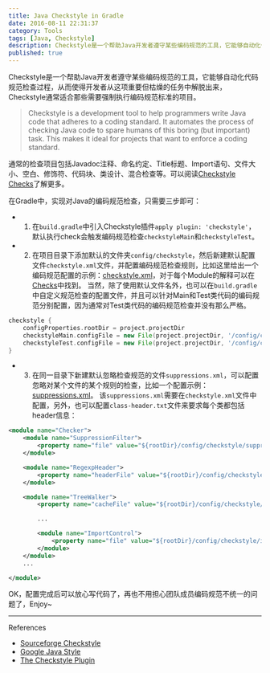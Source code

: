 ```yaml
---
title: Java Checkstyle in Gradle
date: 2016-08-11 22:31:37
category: Tools
tags: [Java, Checkstyle]
description: Checkstyle是一个帮助Java开发者遵守某些编码规范的工具，它能够自动化代码规范检查过程，从而使得开发者从这项重要但枯燥的任务中解脱出来，Checkstyle通常适合那些需要强制执行编码规范标准的项目。
published: true
---
```


Checkstyle是一个帮助Java开发者遵守某些编码规范的工具，它能够自动化代码规范检查过程，从而使得开发者从这项重要但枯燥的任务中解脱出来，Checkstyle通常适合那些需要强制执行编码规范标准的项目。

> Checkstyle is a development tool to help programmers write Java code that adheres to a coding standard. It automates the process of checking Java code to spare humans of this boring (but important) task. This makes it ideal for projects that want to enforce a coding standard.

通常的检查项目包括Javadoc注释、命名约定、Title标题、Import语句、文件大小、空白、修饰符、代码块、类设计、混合检查等。可以阅读[Checkstyle Checks](http://checkstyle.sourceforge.net/checks.html)了解更多。

在Gradle中，实现对Java的编码规范检查，只需要三步即可：
* 1) 在`build.gradle`中引入Checkstyle插件`apply plugin: 'checkstyle'`，默认执行check会触发编码规范检查`checkstyleMain`和`checkstyleTest`。
* 2) 在项目目录下添加默认的文件夹`config/checkstyle`，然后新建默认配置文件`checkstyle.xml`文件，并配置编码规范检查规则，比如这里给出一个编码规范配置的示例：[checkstyle.xml](/assets/java-checkstyle/checkstyle.xml)，对于每个Module的解释可以在[Checks](http://checkstyle.sourceforge.net/checks.html)中找到。
当然，除了使用默认文件名外，也可以在`build.gradle`中自定义规范检查的配置文件，并且可以针对Main和Test类代码的编码规范分别配置，因为通常对Test类代码的编码规范检查并没有那么严格。
``` gradle
checkstyle {
	configProperties.rootDir = project.projectDir
	checkstyleMain.configFile = new File(project.projectDir, '/config/checkstyle/checkstyle-main.xml')
	checkstyleTest.configFile = new File(project.projectDir, '/config/checkstyle/checkstyle-test.xml')
}
```

* 3) 在同一目录下新建默认忽略检查规范的文件`suppressions.xml`，可以配置忽略对某个文件的某个规则的检查，比如一个配置示例：[suppressions.xml](/assets/java-checkstyle/suppressions.xml)。
该`suppressions.xml`需要在`checkstyle.xml`文件中配置，另外，也可以配置`class-header.txt`文件来要求每个类都包括header信息：
``` xml
<module name="Checker">
    <module name="SuppressionFilter">
        <property name="file" value="${rootDir}/config/checkstyle/suppressions.xml" />
    </module>

    <module name="RegexpHeader">
    	<property name="headerFile" value="${rootDir}/config/checkstyle/class-header.txt" />
    </module>

    <module name="TreeWalker">
    	<property name="cacheFile" value="${rootDir}/config/checkstyle/main.cache" />

    	...

    	<module name="ImportControl">
    		<property name="file" value="${rootDir}/config/checkstyle/import-control.xml" />
    	</module>
    </module>
    ...

</module>
```


OK，配置完成后可以放心写代码了，再也不用担心团队成员编码规范不统一的问题了，Enjoy~


----
References

* [Sourceforge Checkstyle](http://checkstyle.sourceforge.net/)
* [Google Java Style](http://checkstyle.sourceforge.net/reports/google-java-style.html)
* [The Checkstyle Plugin](https://docs.gradle.org/current/userguide/checkstyle_plugin.html)
